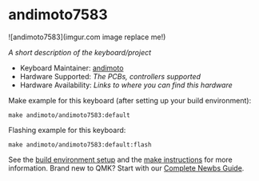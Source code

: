 # andimoto7583

![andimoto7583](imgur.com image replace me!)

*A short description of the keyboard/project*

* Keyboard Maintainer: [andimoto](https://github.com/yourusername)
* Hardware Supported: *The PCBs, controllers supported*
* Hardware Availability: *Links to where you can find this hardware*

Make example for this keyboard (after setting up your build environment):

    make andimoto/andimoto7583:default

Flashing example for this keyboard:

    make andimoto/andimoto7583:default:flash

See the [build environment setup](https://docs.qmk.fm/#/getting_started_build_tools) and the [make instructions](https://docs.qmk.fm/#/getting_started_make_guide) for more information. Brand new to QMK? Start with our [Complete Newbs Guide](https://docs.qmk.fm/#/newbs).
